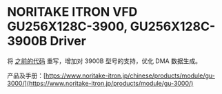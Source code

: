 # NORITAKE ITRON VFD GU256X128C-3900, GU256X128C-3900B Driver

将 [之前的代码](https://github.com/HumJ0218/ProjectDivergence/tree/master/Devices/Gu256x128c) 重写，增加对 3900B 型号的支持，优化 DMA 数据生成。

产品及手册：[https://www.noritake-itron.jp/chinese/products/module/gu-3000/](https://www.noritake-itron.jp/products/module/gu-3000/)
